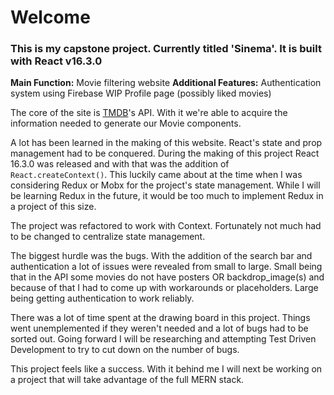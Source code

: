 # Welcome

### This is my capstone project. Currently titled 'Sinema'. It is built with React v16.3.0

**Main Function:** Movie filtering website
**Additional Features:** 
Authentication system using Firebase
WIP Profile page (possibly liked movies)

The core of the site is [TMDB](https://www.themoviedb.org/)'s API. With it we're able to acquire the information needed to generate our Movie components.

A lot has been learned in the making of this website. React's state and prop management had to be conquered. During the making of this project React 16.3.0 was released and with that was the addition of `React.createContext()`. This luckily came about at the time when I was considering Redux or Mobx for the project's state management. While I will be learning Redux in the future, it would be too much to implement Redux in a project of this size.

The project was refactored to work with Context. Fortunately not much had to be changed to centralize state management.

The biggest hurdle was the bugs. With the addition of the search bar and authentication a lot of issues were revealed from small to large. Small being that in the API some movies do not have posters OR backdrop_image(s) and because of that I had to come up with workarounds or placeholders. Large being getting authentication to work reliably.

There was a lot of time spent at the drawing board in this project. Things went unemplemented if they weren't needed and a lot of bugs had to be sorted out. Going forward I will be researching and attempting Test Driven Development to try to cut down on the number of bugs.

This project feels like a success. With it behind me I will next be working on a project that will take advantage of the full MERN stack.